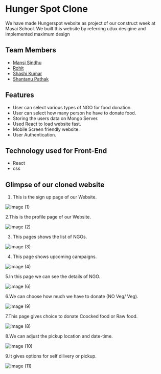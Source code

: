 
# Hunger Spot Clone

 We have made Hungerspot website as project of our construct week at Masai School.
 We built this website by referring ui/ux desigine and implemented maximum design


## Team Members

 - [Mansi Sindhu](https://github.com/mansisindhu)
 - [Rohit ](https://github.com/rht16)
 - [Shashi Kumar](https://github.com/Shashi-kr-github)
 - [Shantanu Pathak](https://github.com/Wingsrt)

## Features
 - User can select various types of NGO for food donation.
 - User can select how many person he have to donate food. 
 - Storing the users data on Mongo Server.
 - Used React to load website fast.
 - Mobile Screen friendly website.
 - User Authentication.

 ## Technology used for Front-End
 - React
 - css


## Glimpse of our cloned website

1. This is the sign up page of our Website.


![image (1)](https://user-images.githubusercontent.com/86429170/141606864-cfbf4261-a1f9-491c-b9dc-947adc1d0466.png)


2.This is the profile page of our Website.

![image (2)](https://user-images.githubusercontent.com/86429170/141606888-e0b3e138-3d20-4d13-86c0-1097e183ad78.png)

3. This pages shows the list of NGOs.

![image (3)](https://user-images.githubusercontent.com/86429170/141606918-875d4578-03e5-4a3a-82ad-78c63fdbdb29.png)

4. This page shows upcoming campaigns.

![image (4)](https://user-images.githubusercontent.com/86429170/141606975-fd015fb5-ef50-4a13-91fc-e07c44cb8437.png)

5.In this page we can see the details of NGO.

![image (6)](https://user-images.githubusercontent.com/86429170/141607065-cf904359-e62f-4c7e-92c2-46bfa0fb338f.png)

6.We can choose how much we have to donate (NO Veg/ Veg).

![image (9)](https://user-images.githubusercontent.com/86429170/141607115-65bc982c-7b8e-4f89-bc06-eb95194ec19e.png)

7.This page gives choice to donate Coocked food or Raw food.

![image (8)](https://user-images.githubusercontent.com/86429170/141607184-095b06f4-0b37-4bca-b2d1-654cb3c420df.png)

8.We can adjust the pickup location and date-time.

![image (10)](https://user-images.githubusercontent.com/86429170/141607227-c5d5bbbf-84c7-4def-a361-7e474042fc32.png)

9.It gives options for self dilivery or pickup.

![image (11)](https://user-images.githubusercontent.com/86429170/141607270-43641703-895f-4c75-aa6c-802a39348d12.png)






